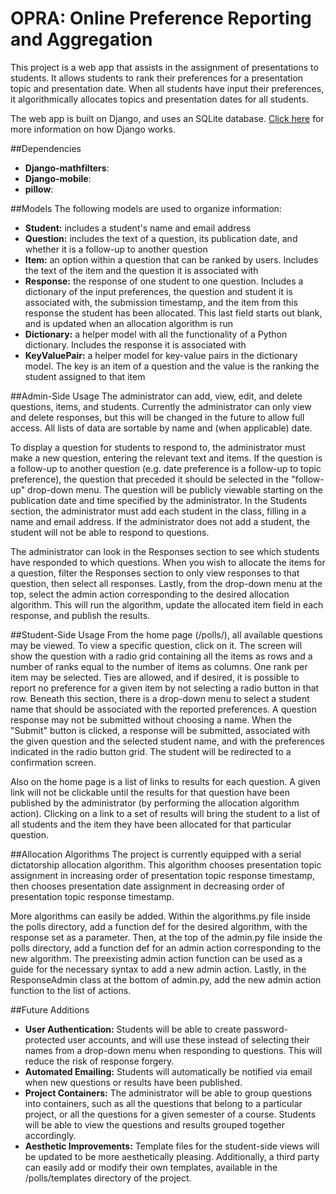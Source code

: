 # OPRA: Online Preference Reporting and Aggregation

This project is a web app that assists in the assignment of presentations to students. It allows students to rank their preferences for a presentation topic and presentation date. When all students have input their preferences, it algorithmically allocates topics and presentation dates for all students.

The web app is built on Django, and uses an SQLite database. [Click here](https://docs.djangoproject.com/en/1.9/) for more information on how Django works.


##Dependencies
* **Django-mathfilters**:
* **Django-mobile**:
* **pillow**:

##Models
The following models are used to organize information:
* **Student:** includes a student's name and email address
* **Question:** includes the text of a question, its publication date, and whether it is a follow-up to another question
* **Item:** an option within a question that can be ranked by users. Includes the text of the item and the question it is associated with
* **Response:** the response of one student to one question. Includes a dictionary of the input preferences, the question and student it is associated with, the submission timestamp, and the item from this response the student has been allocated. This last field starts out blank, and is updated when an allocation algorithm is run
* **Dictionary:** a helper model with all the functionality of a Python dictionary. Includes the response it is associated with
* **KeyValuePair:** a helper model for key-value pairs in the dictionary model. The key is an item of a question and the value is the ranking the student assigned to that item


##Admin-Side Usage
The administrator can add, view, edit, and delete questions, items, and students. Currently the administrator can only view and delete responses, but this will be changed in the future to allow full access. All lists of data are sortable by name and (when applicable) date.

To display a question for students to respond to, the administrator must make a new question, entering the relevant text and items. If the question is a follow-up to another question (e.g. date preference is a follow-up to topic preference), the question that preceded it should be selected in the "follow-up" drop-down menu. The question will be publicly viewable starting on the publication date and time specified by the administrator. In the Students section, the administrator must add each student in the class, filling in a name and email address. If the administrator does not add a student, the student will not be able to respond to questions.

The administrator can look in the Responses section to see which students have responded to which questions. When you wish to allocate the items for a question, filter the Responses section to only view responses to that question, then select all responses. Lastly, from the drop-down menu at the top, select the admin action corresponding to the desired allocation algorithm. This will run the algorithm, update the allocated item field in each response, and publish the results.


##Student-Side Usage
From the home page (/polls/), all available questions may be viewed. To view a specific question, click on it. The screen will show the question with a radio grid containing all the items as rows and a number of ranks equal to the number of items as columns. One rank per item may be selected. Ties are allowed, and if desired, it is possible to report no preference for a given item by not selecting a radio button in that row. Beneath this section, there is a drop-down menu to select a student name that should be associated with the reported preferences. A question response may not be submitted without choosing a name. When the "Submit" button is clicked, a response will be submitted, associated with the given question and the selected student name, and with the preferences indicated in the radio button grid. The student will be redirected to a confirmation screen.

Also on the home page is a list of links to results for each question. A given link will not be clickable until the results for that question have been published by the administrator (by performing the allocation algorithm action). Clicking on a link to a set of results will bring the student to a list of all students and the item they have been allocated for that particular question.


##Allocation Algorithms
The project is currently equipped with a serial dictatorship allocation algorithm. This algorithm chooses presentation topic assignment in increasing order of presentation topic response timestamp, then chooses presentation date assignment in decreasing order of presentation topic response timestamp.

More algorithms can easily be added. Within the algorithms.py file inside the polls directory, add a function def for the desired algorithm, with the response set as a parameter. Then, at the top of the admin.py file inside the polls directory, add a function def for an admin action corresponding to the new algorithm. The preexisting admin action function can be used as a guide for the necessary syntax to add a new admin action. Lastly, in the ResponseAdmin class at the bottom of admin.py, add the new admin action function to the list of actions.


##Future Additions
* **User Authentication:**
	Students will be able to create password-protected user accounts, and will use these instead of selecting their names from a drop-down menu when responding to questions. This will reduce the risk of response forgery.
* **Automated Emailing:**
	Students will automatically be notified via email when new questions or results have been published.
* **Project Containers:**
	The administrator will be able to group questions into containers, such as all the questions that belong to a particular project, or all the questions for a given semester of a course. Students will be able to view the questions and results grouped together accordingly.
* **Aesthetic Improvements:**
	Template files for the student-side views will be updated to be more aesthetically pleasing. Additionally, a third party can easily add or modify their own templates, available in the /polls/templates directory of the project.

